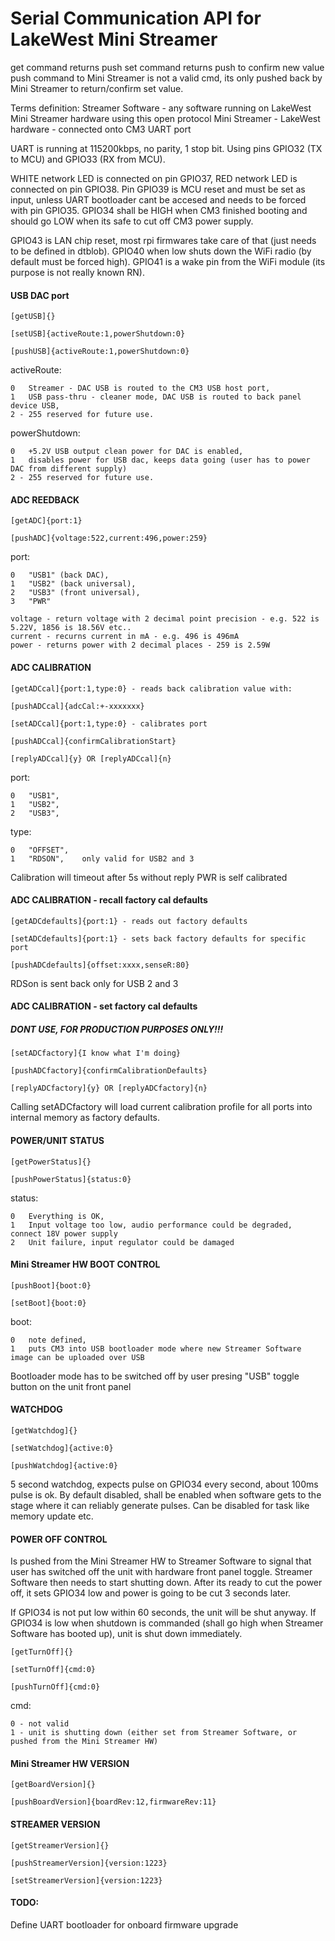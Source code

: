# Serial Communication API for LakeWest Mini Streamer

get command returns push
set command returns push to confirm new value 
push command to Mini Streamer is not a valid cmd, its only pushed back by Mini Streamer to return/confirm set value.

Terms definition:
Streamer Software - any software running on LakeWest Mini Streamer hardware using this open protocol
Mini Streamer - LakeWest hardware - connected onto CM3 UART port

UART is running at 115200kbps, no parity, 1 stop bit. Using pins GPIO32 (TX to MCU) and GPIO33 (RX from MCU).

WHITE network LED is connected on pin GPIO37, RED network LED is connected on pin GPIO38. 
Pin GPIO39 is MCU reset and must be set as input, unless UART bootloader cant be accesed and needs to be forced with pin GPIO35. GPIO34 shall be HIGH when CM3 finished booting and should go LOW when its safe to cut off CM3 power supply.

GPIO43 is LAN chip reset, most rpi firmwares take care of that (just needs to be defined in dtblob). 
GPIO40 when low shuts down the WiFi radio (by default must be forced high). 
GPIO41 is a wake pin from the WiFi module (its purpose is not really known RN).
            
#### USB DAC port

```shell
[getUSB]{}
```

```shell
[setUSB]{activeRoute:1,powerShutdown:0}
```

```shell
[pushUSB]{activeRoute:1,powerShutdown:0}
```
activeRoute:

	0   Streamer - DAC USB is routed to the CM3 USB host port,	
	1   USB pass-thru - cleaner mode, DAC USB is routed to back panel device USB,		
	2 - 255 reserved for future use.
  
powerShutdown:

	0   +5.2V USB output clean power for DAC is enabled,	
	1   disables power for USB dac, keeps data going (user has to power DAC from different supply)		
	2 - 255 reserved for future use.

#### ADC REEDBACK

```shell
[getADC]{port:1}
```

```shell
[pushADC]{voltage:522,current:496,power:259}
```

port:

	0   "USB1" (back DAC),	
	1   "USB2" (back universal),	
  	2   "USB3" (front universal),	
  	3   "PWR"
	
	voltage - return voltage with 2 decimal point precision - e.g. 522 is 5.22V, 1856 is 18.56V etc..
	current - recurns current in mA - e.g. 496 is 496mA
	power - returns power with 2 decimal places - 259 is 2.59W
	
#### ADC CALIBRATION

```shell
[getADCcal]{port:1,type:0} - reads back calibration value with:
```
```shell
[pushADCcal]{adcCal:+-xxxxxxx}
```

```shell
[setADCcal]{port:1,type:0} - calibrates port
```

```shell
[pushADCcal]{confirmCalibrationStart}
```

```shell
[replyADCcal]{y} OR [replyADCcal]{n}
```
port:

	0   "USB1",	
	1   "USB2",	
  	2   "USB3",	
type:

	0   "OFFSET",	
	1   "RDSON",	only valid for USB2 and 3

Calibration will timeout after 5s without reply
PWR is self calibrated

#### ADC CALIBRATION - recall factory cal defaults

```shell
[getADCdefaults]{port:1} - reads out factory defaults
```

```shell
[setADCdefaults]{port:1} - sets back factory defaults for specific port
```

```shell
[pushADCdefaults]{offset:xxxx,senseR:80} 
``` 

RDSon is sent back only for USB 2 and 3


#### ADC CALIBRATION - set factory cal defaults 
##### DONT USE, FOR PRODUCTION PURPOSES ONLY!!!

```shell
[setADCfactory]{I know what I'm doing}
```

```shell
[pushADCfactory]{confirmCalibrationDefaults}
```

```shell
[replyADCfactory]{y} OR [replyADCfactory]{n}
```

Calling setADCfactory will load current calibration profile for all ports into internal memory as factory defaults.

#### POWER/UNIT STATUS

```shell
[getPowerStatus]{}
```

```shell
[pushPowerStatus]{status:0}
```

status:

	0   Everything is OK,	
	1   Input voltage too low, audio performance could be degraded, connect 18V power supply
  	2   Unit failure, input regulator could be damaged
  	
	
#### Mini Streamer HW BOOT CONTROL

```shell
[pushBoot]{boot:0}
```

```shell
[setBoot]{boot:0}
```

boot:

	0   note defined,	
	1   puts CM3 into USB bootloader mode where new Streamer Software image can be uploaded over USB	
	
Bootloader mode has to be switched off by user presing "USB" toggle button on the unit front panel

#### WATCHDOG

```shell
[getWatchdog]{}
```

```shell
[setWatchdog]{active:0}
```

```shell
[pushWatchdog]{active:0}
```

5 second watchdog, expects pulse on GPIO34 every second, about 100ms pulse is ok. By default disabled, shall be enabled when software gets to the stage where it can reliably generate pulses. Can be disabled for task like memory update etc. 
	
#### POWER OFF CONTROL

Is pushed from the Mini Streamer HW to Streamer Software to signal that user has switched off the unit with hardware front panel toggle. Streamer Software then needs to start shutting down. After its ready to cut the power off, it sets GPIO34 low and power is going to be cut 3 seconds later.

If GPIO34 is not put low within 60 seconds, the unit will be shut anyway. If GPIO34 is low when shutdown is commanded (shall go high when Streamer Software has booted up), unit is shut down immediately. 

```shell
[getTurnOff]{}
```

```shell
[setTurnOff]{cmd:0}
```

```shell
[pushTurnOff]{cmd:0}
```
cmd:

	0 - not valid
	1 - unit is shutting down (either set from Streamer Software, or pushed from the Mini Streamer HW)

#### Mini Streamer HW VERSION

```shell
[getBoardVersion]{}
```

```shell
[pushBoardVersion]{boardRev:12,firmwareRev:11}
```

#### STREAMER VERSION

```shell
[getStreamerVersion]{}
```

```shell
[pushStreamerVersion]{version:1223}
```

```shell
[setStreamerVersion]{version:1223}
```
#### TODO:

Define UART bootloader for onboard firmware upgrade
